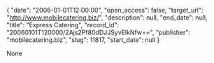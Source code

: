 {
  "date": "2006-01-01T12:00:00", 
  "open_access": false, 
  "target_url": "http://www.mobilecatering.biz/", 
  "description": null, 
  "end_date": null, 
  "title": "Express Catering", 
  "record_id": "20060101T120000/2Ajs2Pf80dDJJSyvElkNfw==", 
  "publisher": "mobilecatering.biz", 
  "slug": 11817, 
  "start_date": null
}

None